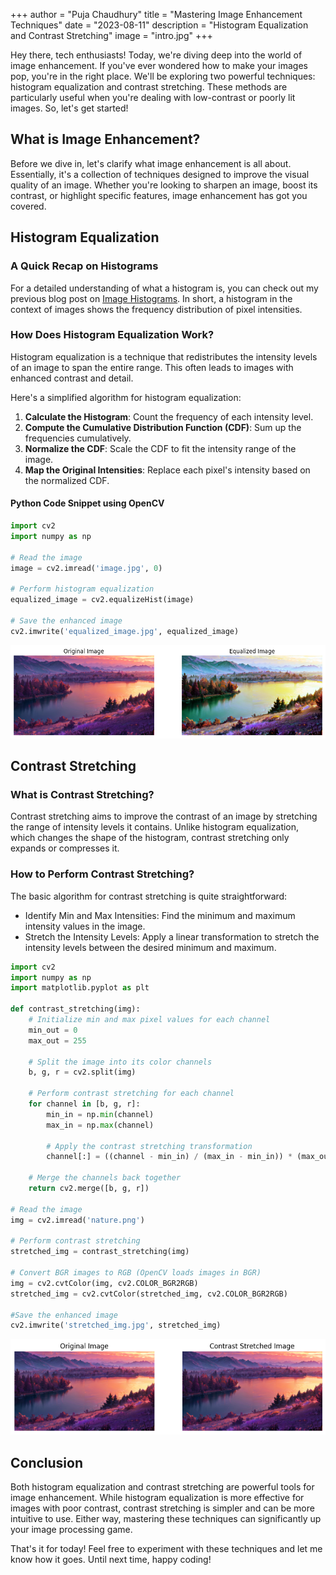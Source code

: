 +++
author = "Puja Chaudhury"
title = "Mastering Image Enhancement Techniques"
date = "2023-08-11"
description = "Histogram Equalization and Contrast Stretching"
image = "intro.jpg"
+++

Hey there, tech enthusiasts! Today, we're diving deep into the world of image enhancement. If you've ever wondered how to make your images pop, you're in the right place. We'll be exploring two powerful techniques: histogram equalization and contrast stretching. These methods are particularly useful when you're dealing with low-contrast or poorly lit images. So, let's get started!

## What is Image Enhancement?

Before we dive in, let's clarify what image enhancement is all about. Essentially, it's a collection of techniques designed to improve the visual quality of an image. Whether you're looking to sharpen an image, boost its contrast, or highlight specific features, image enhancement has got you covered.

## Histogram Equalization

### A Quick Recap on Histograms

For a detailed understanding of what a histogram is, you can check out my previous blog post on [Image Histograms](https://catplotlib.com/p/image-histograms/). In short, a histogram in the context of images shows the frequency distribution of pixel intensities.

### How Does Histogram Equalization Work?

Histogram equalization is a technique that redistributes the intensity levels of an image to span the entire range. This often leads to images with enhanced contrast and detail.

Here's a simplified algorithm for histogram equalization:

1. **Calculate the Histogram**: Count the frequency of each intensity level.
2. **Compute the Cumulative Distribution Function (CDF)**: Sum up the frequencies cumulatively.
3. **Normalize the CDF**: Scale the CDF to fit the intensity range of the image.
4. **Map the Original Intensities**: Replace each pixel's intensity based on the normalized CDF.

#### Python Code Snippet using OpenCV

```python
import cv2
import numpy as np

# Read the image
image = cv2.imread('image.jpg', 0)

# Perform histogram equalization
equalized_image = cv2.equalizeHist(image)

# Save the enhanced image
cv2.imwrite('equalized_image.jpg', equalized_image)
```
![Histogram Equalization](equalised.png)

## Contrast Stretching
### What is Contrast Stretching?
Contrast stretching aims to improve the contrast of an image by stretching the range of intensity levels it contains. Unlike histogram equalization, which changes the shape of the histogram, contrast stretching only expands or compresses it.

### How to Perform Contrast Stretching?
The basic algorithm for contrast stretching is quite straightforward:

- Identify Min and Max Intensities: Find the minimum and maximum intensity values in the image.
- Stretch the Intensity Levels: Apply a linear transformation to stretch the intensity levels between the desired minimum and maximum.
```python
import cv2
import numpy as np
import matplotlib.pyplot as plt

def contrast_stretching(img):
    # Initialize min and max pixel values for each channel
    min_out = 0
    max_out = 255
    
    # Split the image into its color channels
    b, g, r = cv2.split(img)
    
    # Perform contrast stretching for each channel
    for channel in [b, g, r]:
        min_in = np.min(channel)
        max_in = np.max(channel)
        
        # Apply the contrast stretching transformation
        channel[:] = ((channel - min_in) / (max_in - min_in)) * (max_out - min_out) + min_out
    
    # Merge the channels back together
    return cv2.merge([b, g, r])

# Read the image
img = cv2.imread('nature.png')

# Perform contrast stretching
stretched_img = contrast_stretching(img)

# Convert BGR images to RGB (OpenCV loads images in BGR)
img = cv2.cvtColor(img, cv2.COLOR_BGR2RGB)
stretched_img = cv2.cvtColor(stretched_img, cv2.COLOR_BGR2RGB)

#Save the enhanced image
cv2.imwrite('stretched_img.jpg', stretched_img)
```
![Contrast Stretching](contrast.png)

## Conclusion
Both histogram equalization and contrast stretching are powerful tools for image enhancement. While histogram equalization is more effective for images with poor contrast, contrast stretching is simpler and can be more intuitive to use. Either way, mastering these techniques can significantly up your image processing game.

That's it for today! Feel free to experiment with these techniques and let me know how it goes. Until next time, happy coding!